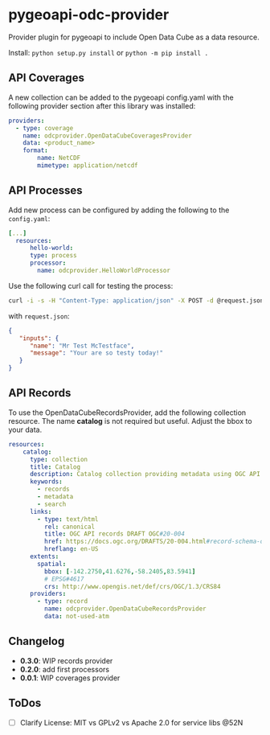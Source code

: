 # pygeoapi-odc-provider

Provider plugin for pygeoapi to include Open Data Cube as a data resource.

Install: `python setup.py install` or `python -m pip install .`

## API Coverages

A new collection can be added to the pygeoapi config.yaml with the following provider section after this library was installed:

```yaml
providers:
  - type: coverage
    name: odcprovider.OpenDataCubeCoveragesProvider
    data: <product_name>
    format:
        name: NetCDF
        mimetype: application/netcdf
```

## API Processes

Add new process can be configured by adding the following to the `config.yaml`:

```yaml
[...]
  resources:
      hello-world:
      type: process
      processor:
        name: odcprovider.HelloWorldProcessor
```

Use the following curl call for testing the process:

```sh
curl -i -s -H "Content-Type: application/json" -X POST -d @request.json 'https://17.testbed.dev.52north.org/geodatacube/processes/hello-world/execution'
```

with `request.json`:

```json
{
   "inputs": {
      "name": "Mr Test McTestface",
      "message": "Your are so testy today!"
   }
}
```


## API Records

To use the OpenDataCubeRecordsProvider, add the following collection resource. The name **catalog** is not required but
useful. Adjust the bbox to your data.

```yaml
resources:
    catalog:
      type: collection
      title: Catalog
      description: Catalog collection providing metadata using OGC API records
      keywords:
        - records
        - metadata
        - search
      links:
        - type: text/html
          rel: canonical
          title: OGC API records DRAFT OGC#20-004
          href: https://docs.ogc.org/DRAFTS/20-004.html#record-schema-overview
          hreflang: en-US
      extents:
        spatial:
          bbox: [-142.2750,41.6276,-58.2405,83.5941]
          # EPSG#4617
          crs: http://www.opengis.net/def/crs/OGC/1.3/CRS84
      providers:
        - type: record
          name: odcprovider.OpenDataCubeRecordsProvider
          data: not-used-atm
```

## Changelog

* **0.3.0**: WIP records provider
* **0.2.0**: add first processors
* **0.0.1**: WIP coverages provider

## ToDos

* [ ] Clarify License: MIT vs GPLv2 vs Apache 2.0 for service libs @52N
